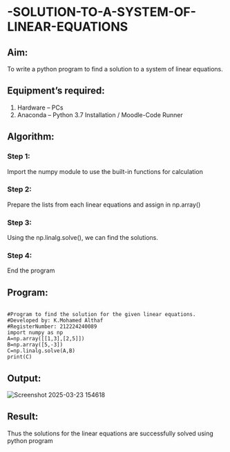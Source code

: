 # -SOLUTION-TO-A-SYSTEM-OF-LINEAR-EQUATIONS
## Aim:
To write a python program to find a solution to a system of linear equations.
## Equipment’s required:
1. 	Hardware – PCs
2. 	Anaconda – Python 3.7 Installation / Moodle-Code Runner
## Algorithm:
### Step 1: 
Import the numpy module to use the built-in functions for calculation
### Step 2: 
Prepare the lists from each linear equations and assign in np.array()
### Step 3: 
Using the np.linalg.solve(), we can find the solutions.
### Step 4: 
End the program
## Program:

```

#Program to find the solution for the given linear equations.
#Developed by: K.Mohamed Althaf
#RegisterNumber: 212224240089
import numpy as np
A=np.array([[1,3],[2,5]])
B=np.array([5,-3])
C=np.linalg.solve(A,B)
print(C)

```
## Output:

![Screenshot 2025-03-23 154618](https://github.com/user-attachments/assets/07111cbd-6046-40e2-9c68-e8c451c37393)


## Result: 
Thus the solutions for the linear equations are successfully solved using python program

